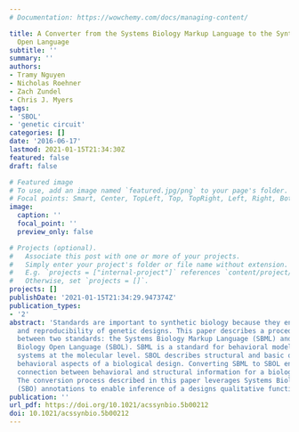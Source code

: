 ```yaml
---
# Documentation: https://wowchemy.com/docs/managing-content/

title: A Converter from the Systems Biology Markup Language to the Synthetic Biology
  Open Language
subtitle: ''
summary: ''
authors:
- Tramy Nguyen
- Nicholas Roehner
- Zach Zundel
- Chris J. Myers
tags:
- 'SBOL'
- 'genetic circuit'
categories: []
date: '2016-06-17'
lastmod: 2021-01-15T21:34:30Z
featured: false
draft: false

# Featured image
# To use, add an image named `featured.jpg/png` to your page's folder.
# Focal points: Smart, Center, TopLeft, Top, TopRight, Left, Right, BottomLeft, Bottom, BottomRight.
image:
  caption: ''
  focal_point: ''
  preview_only: false

# Projects (optional).
#   Associate this post with one or more of your projects.
#   Simply enter your project's folder or file name without extension.
#   E.g. `projects = ["internal-project"]` references `content/project/deep-learning/index.md`.
#   Otherwise, set `projects = []`.
projects: []
publishDate: '2021-01-15T21:34:29.947374Z'
publication_types:
- '2'
abstract: 'Standards are important to synthetic biology because they enable exchange
  and reproducibility of genetic designs. This paper describes a procedure for converting
  between two standards: the Systems Biology Markup Language (SBML) and the Synthetic
  Biology Open Language (SBOL). SBML is a standard for behavioral models of biological
  systems at the molecular level. SBOL describes structural and basic qualitative
  behavioral aspects of a biological design. Converting SBML to SBOL enables a consistent
  connection between behavioral and structural information for a biological design.
  The conversion process described in this paper leverages Systems Biology Ontology
  (SBO) annotations to enable inference of a designs qualitative function.'
publication: ''
url_pdf: https://doi.org/10.1021/acssynbio.5b00212
doi: 10.1021/acssynbio.5b00212
---
```

